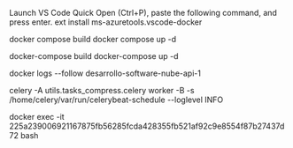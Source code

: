 Launch VS Code Quick Open (Ctrl+P), paste the following command, and press enter.
ext install ms-azuretools.vscode-docker

docker compose build
docker compose up -d

docker-compose build
docker-compose up -d 

docker logs --follow desarrollo-software-nube-api-1


celery -A utils.tasks_compress.celery worker -B -s /home/celery/var/run/celerybeat-schedule --loglevel INFO

docker exec -it 225a239006921167875fb56285fcda428355fb521af92c9e8554f87b27437d72 bash 